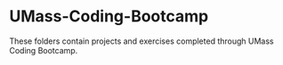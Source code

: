 # UMass-Coding-Bootcamp

These folders contain projects and exercises completed through UMass Coding Bootcamp.

